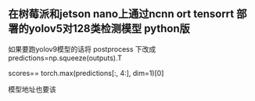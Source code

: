## 在树莓派和jetson nano上通过ncnn ort tensorrt 部署的yolov5对128类检测模型 python版

如果要跑yolov9模型的话将 postprocess 下改成predictions=np.squeeze(outputs).T

scores== torch.max(predictions[:, 4:], dim=1)[0] 

模型地址也要该
